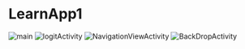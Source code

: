 # LearnApp1
![main](https://github.com/developer-kaczmarek/LearnApp1/blob/master/main6.png)
![logitActivity](https://github.com/developer-kaczmarek/LearnApp1/blob/master/loginActivity.gif)
![NavigationViewActivity](https://github.com/developer-kaczmarek/LearnApp1/blob/master/NavigationViewActivity2.png)
![BackDropActivity](https://github.com/developer-kaczmarek/LearnApp1/blob/master/BackdropActivity.gif)
